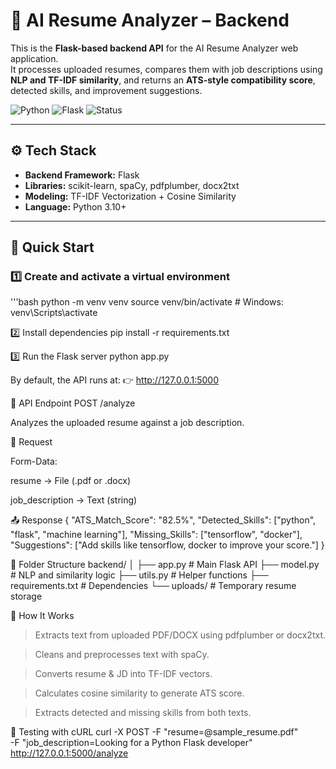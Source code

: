 # 🧠 AI Resume Analyzer – Backend

This is the **Flask-based backend API** for the AI Resume Analyzer web application.  
It processes uploaded resumes, compares them with job descriptions using **NLP and TF-IDF similarity**, and returns an **ATS-style compatibility score**, detected skills, and improvement suggestions.

![Python](https://img.shields.io/badge/Language-Python-blue)
![Flask](https://img.shields.io/badge/Framework-Flask-lightgrey)
![Status](https://img.shields.io/badge/Status-Active-success)

---

## ⚙️ Tech Stack
- **Backend Framework:** Flask  
- **Libraries:** scikit-learn, spaCy, pdfplumber, docx2txt  
- **Modeling:** TF-IDF Vectorization + Cosine Similarity  
- **Language:** Python 3.10+  

---

## 🚀 Quick Start

### 1️⃣ Create and activate a virtual environment
'''bash
python -m venv venv
source venv/bin/activate    # Windows: venv\Scripts\activate

2️⃣ Install dependencies
pip install -r requirements.txt

3️⃣ Run the Flask server
python app.py


By default, the API runs at:
👉 http://127.0.0.1:5000

🧩 API Endpoint
POST /analyze

Analyzes the uploaded resume against a job description.

🧾 Request

Form-Data:

resume → File (.pdf or .docx)

job_description → Text (string)

📤 Response
{
  "ATS_Match_Score": "82.5%",
  "Detected_Skills": ["python", "flask", "machine learning"],
  "Missing_Skills": ["tensorflow", "docker"],
  "Suggestions": ["Add skills like tensorflow, docker to improve your score."]
}

📁 Folder Structure
backend/
│
├── app.py               # Main Flask API
├── model.py             # NLP and similarity logic
├── utils.py             # Helper functions
├── requirements.txt     # Dependencies
└── uploads/             # Temporary resume storage

🧠 How It Works

> Extracts text from uploaded PDF/DOCX using pdfplumber or docx2txt.

> Cleans and preprocesses text with spaCy.

> Converts resume & JD into TF-IDF vectors.

> Calculates cosine similarity to generate ATS score.

> Extracts detected and missing skills from both texts.

🧪 Testing with cURL
curl -X POST -F "resume=@sample_resume.pdf" \
     -F "job_description=Looking for a Python Flask developer" \
     http://127.0.0.1:5000/analyze

